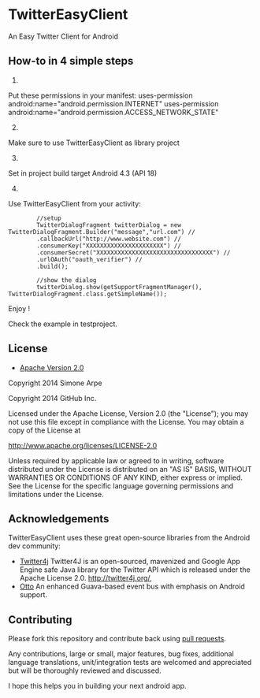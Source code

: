 TwitterEasyClient
=================

An Easy Twitter Client for Android 


## How-to in 4 simple steps

1.
Put these permissions in your manifest:
    uses-permission android:name="android.permission.INTERNET"
    uses-permission android:name="android.permission.ACCESS_NETWORK_STATE"

2.
Make sure to use TwitterEasyClient as library project

3.
Set in project build target Android 4.3 (API 18)

4.
 Use TwitterEasyClient from your activity:

 			//setup
 			TwitterDialogFragment twitterDialog = new TwitterDialogFragment.Builder("message","url.com") //
			.callbackUrl("http://www.website.com") //
			.consumerKey("XXXXXXXXXXXXXXXXXXXXXX") //
			.consumerSecret("XXXXXXXXXXXXXXXXXXXXXXXXXXXXXXXXX") //
			.urlOAuth("oauth_verifier") //
			.build();

			//show the dialog
			twitterDialog.show(getSupportFragmentManager(), TwitterDialogFragment.class.getSimpleName());


Enjoy !


Check the example in testproject.

## License

* [Apache Version 2.0](http://www.apache.org/licenses/LICENSE-2.0.html)


Copyright 2014 Simone Arpe


Copyright 2014 GitHub Inc.

Licensed under the Apache License, Version 2.0 (the "License");
you may not use this file except in compliance with the License.
You may obtain a copy of the License at

 http://www.apache.org/licenses/LICENSE-2.0

Unless required by applicable law or agreed to in writing, software
distributed under the License is distributed on an "AS IS" BASIS,
WITHOUT WARRANTIES OR CONDITIONS OF ANY KIND, either express or implied.
See the License for the specific language governing permissions and
limitations under the License.


## Acknowledgements

TwitterEasyClient uses these great open-source libraries from the Android dev community:

* [Twitter4j](https://github.com/yusuke/twitter4j) Twitter4J is an open-sourced, mavenized and Google App Engine safe Java library for the Twitter API which is released under the Apache License 2.0. 
http://twitter4j.org/,
* [Otto](https://github.com/square/otto) An enhanced Guava-based event bus with emphasis on Android support.


## Contributing

Please fork this repository and contribute back using
[pull requests](https://github.com/simoarpe/TwitterEasyClient/pulls).

Any contributions, large or small, major features, bug fixes, additional
language translations, unit/integration tests are welcomed and appreciated
but will be thoroughly reviewed and discussed.

I hope this helps you in building your next android app.
